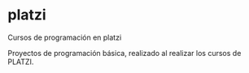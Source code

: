 # platzi
Cursos de programación en platzi

Proyectos de programación básica, realizado al realizar los cursos de PLATZI.
